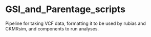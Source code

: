 # GSI_and_Parentage_scripts
Pipeline for taking VCF data, formatting it to be used by rubias and CKMRsim, and components to run analyses.